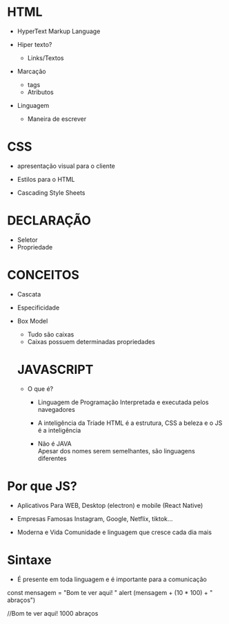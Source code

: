 # HTML

- HyperText Markup Language

- Hiper texto?
  - Links/Textos
- Marcação
  - tags
  - Atributos
- Linguagem
  - Maneira de escrever

# CSS

- apresentação visual para o cliente

- Estilos para o HTML

- Cascading Style Sheets

# DECLARAÇÃO

- Seletor
- Propriedade

# CONCEITOS

- Cascata
- Especificidade

- Box Model

  - Tudo são caixas
  - Caixas possuem determinadas propriedades

  # JAVASCRIPT

  - O que é?

    - Linguagem de Programação
      Interpretada e executada pelos navegadores

    - A inteligência da Tríade
      HTML é a estrutura, CSS a beleza e o JS é a inteligência

    - Não é JAVA  
      Apesar dos nomes serem semelhantes, são linguagens diferentes

# Por que JS?

- Aplicativos
  Para WEB, Desktop (electron) e mobile (React Native)

- Empresas Famosas
  Instagram, Google, Netflix, tiktok...

- Moderna e Vida
  Comunidade e linguagem que cresce cada dia mais

# Sintaxe

- É presente em toda linguagem e é importante para a comunicação

const mensagem = "Bom te ver aqui! "
alert (mensagem + (10 * 100) + " abraços")

//Bom te ver aqui! 1000 abraços
